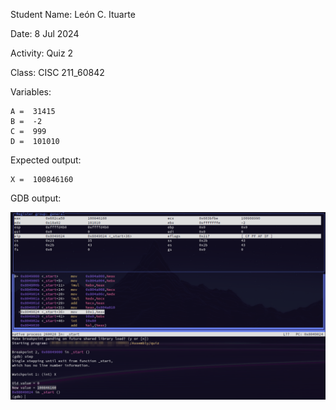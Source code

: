 Student Name: León C. Ituarte

Date: 8 Jul 2024

Activity: Quiz 2

Class: CISC 211_60842

Variables:

    A =  31415                
    B =  -2                
    C =  999
    D =  101010

Expected output:

    X =  100846160

GDB output:

![GDB Output](./gdb.png)
